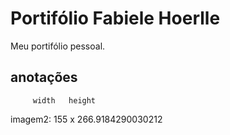 # Portifólio Fabiele Hoerlle

Meu portifólio pessoal.

## anotações

         width   height

imagem2:   155 x 266.9184290030212

